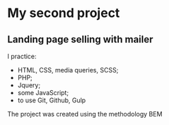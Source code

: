# My second project
## Landing page selling with mailer
I practice: 
* HTML, CSS, media queries, SCSS;
* PHP; 
* Jquery;
* some JavaScript;
* to use Git, Github, Gulp

The project was created using the methodology BEM

